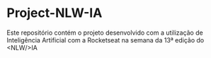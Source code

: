 # Project-NLW-IA
Este repositório contém o projeto desenvolvido com a utilização de Inteligência Artificial com a Rocketseat na  semana da 13ª edição do &lt;NLW/>IA 
